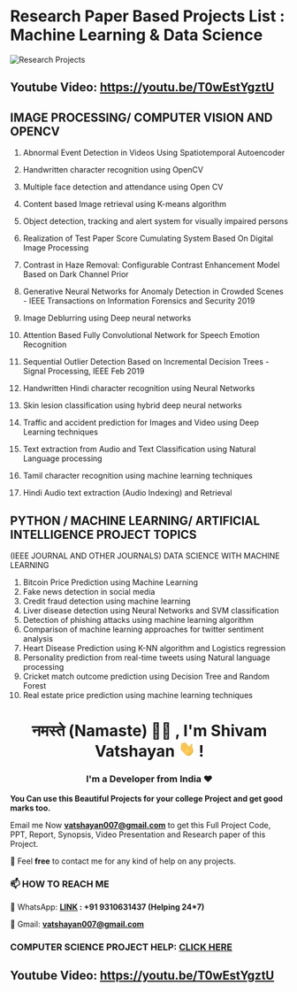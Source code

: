 # Research Paper Based Projects List : Machine Learning & Data Science

![Research Projects](https://user-images.githubusercontent.com/91561594/154006598-c4ccf4e8-6ffb-479c-8f82-ca922c43b81d.jpg)

## Youtube Video: https://youtu.be/T0wEstYgztU

## IMAGE PROCESSING/ COMPUTER VISION AND OPENCV

1. Abnormal Event Detection in Videos Using Spatiotemporal Autoencoder

2. Handwritten character recognition using OpenCV

3. Multiple face detection and attendance using Open CV

4. Content based Image retrieval using K-means algorithm

5. Object detection, tracking and alert system for visually impaired persons

6. Realization of Test Paper Score Cumulating System Based On Digital Image Processing

7. Contrast in Haze Removal: Configurable Contrast Enhancement Model Based on Dark Channel Prior

8. Generative Neural Networks for Anomaly Detection in Crowded Scenes - IEEE Transactions on Information Forensics and Security 2019

9. Image Deblurring using Deep neural networks

10. Attention Based Fully Convolutional Network for Speech Emotion Recognition

15. Sequential Outlier Detection Based on Incremental Decision Trees - Signal Processing, IEEE Feb 2019

16. Handwritten Hindi character recognition using Neural Networks

17. Skin lesion classification using hybrid deep neural networks

18. Traffic and accident prediction for Images and Video using Deep Learning techniques

19. Text extraction from Audio and Text Classification using Natural Language processing

20. Tamil character recognition using machine learning techniques

21. Hindi Audio text extraction (Audio Indexing) and Retrieval

## PYTHON / MACHINE LEARNING/ ARTIFICIAL INTELLIGENCE PROJECT TOPICS

(IEEE JOURNAL AND OTHER JOURNALS)
DATA SCIENCE WITH MACHINE LEARNING

1.  Bitcoin Price Prediction using Machine Learning
2.  Fake news detection in social media
3.  Credit fraud detection using machine learning
4.  Liver disease detection using Neural Networks and SVM classification
5.  Detection of phishing attacks using machine learning algorithm
6.  Comparison of machine learning approaches for twitter sentiment analysis
7.  Heart Disease Prediction using K-NN algorithm and Logistics regression
8.  Personality prediction from real-time tweets using Natural language processing
9.  Cricket match outcome prediction using Decision Tree and Random Forest
10. Real estate price prediction using machine learning techniques





<h1 align="center"> नमस्ते (Namaste) 🙏🏻 , I'm Shivam Vatshayan <img src="https://raw.githubusercontent.com/ABSphreak/ABSphreak/master/gifs/Hi.gif" width="30px"> ! </h1>
<h3 align="center">I'm a Developer from India ❤</h3>




**You Can use this Beautiful Projects for your college Project and get good marks too.**

Email me Now **vatshayan007@gmail.com** to get this Full Project Code, PPT, Report, Synopsis, Video Presentation and Research paper of this Project.

💌 Feel **free** to contact me for any kind of help on any projects.
 
### 📫 HOW TO REACH ME 

💬 WhatsApp: **[LINK](https://wa.me/message/CHWN2AHCPMAZK1) : +91 9310631437 (Helping 24*7)**

💬 Gmail: **vatshayan007@gmail.com**

### COMPUTER SCIENCE PROJECT HELP: [CLICK HERE](https://www.cse-projects.com)


## Youtube Video: https://youtu.be/T0wEstYgztU

